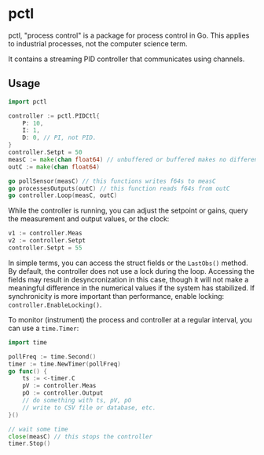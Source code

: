 # pctl

pctl, "process control" is a package for process control in Go.  This applies to industrial processes, not the computer science term.

It contains a streaming PID controller that communicates using channels.

## Usage

```go
import pctl

controller := pctl.PIDCtl{
    P: 10,
    I: 1,
    D: 0, // PI, not PID.
}
controller.Setpt = 50
measC := make(chan float64) // unbuffered or buffered makes no difference
outC := make(chan float64)

go pollSensor(measC) // this functions writes f64s to measC
go processesOutputs(outC) // this function reads f64s from outC
go controller.Loop(measC, outC)
```
While the controller is running, you can adjust the setpoint or gains, query the measurement and output values, or the clock:
```go
v1 := controller.Meas
v2 := controller.Setpt
controller.Setpt = 55
```
In simple terms, you can access the struct fields or the `LastObs()` method.  By default, the controller does not use a lock during the loop.  Accessing the fields may result
in desyncronization in this case, though it will not make a meaningful difference in the numerical values if the system has stabilized.  If synchronicity is more important than performance, enable locking: `controller.EnableLocking()`.

To monitor (instrument) the process and controller at a regular interval, you can use a `time.Timer`:

```go
import time

pollFreq := time.Second()
timer := time.NewTimer(pollFreq)
go func() {
    ts := <-timer.C
    pV := controller.Meas
    pO := controller.Output
    // do something with ts, pV, pO
    // write to CSV file or database, etc.
}()

// wait some time
close(measC) // this stops the controller
timer.Stop()
```
